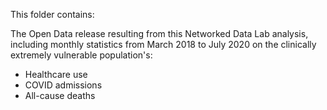 This folder contains:

The Open Data release resulting from this Networked Data Lab analysis, including monthly statistics from March 2018 to July 2020 on the clinically extremely vulnerable population's:

- Healthcare use
- COVID admissions
- All-cause deaths